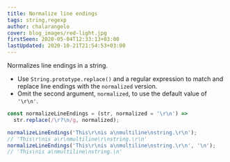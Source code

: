 ```yaml
---
title: Normalize line endings
tags: string,regexp
author: chalarangelo
cover: blog_images/red-light.jpg
firstSeen: 2020-05-04T12:33:13+03:00
lastUpdated: 2020-10-21T21:54:53+03:00
---
```


Normalizes line endings in a string.

- Use `String.prototype.replace()` and a regular expression to match and replace line endings with the `normalized` version.
- Omit the second argument, `normalized`, to use the default value of `'\r\n'`.

```js
const normalizeLineEndings = (str, normalized = '\r\n') =>
  str.replace(/\r?\n/g, normalized);
```

```js
normalizeLineEndings('This\r\nis a\nmultiline\nstring.\r\n');
// 'This\r\nis a\r\nmultiline\r\nstring.\r\n'
normalizeLineEndings('This\r\nis a\nmultiline\nstring.\r\n', '\n');
// 'This\nis a\nmultiline\nstring.\n'
```
